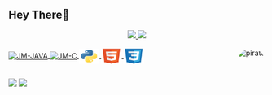 
## Hey There👋
<div align="center">
  <a href=<"https://github.com/jmktt">
  <img width="42% height="180em" src="https://github-readme-stats.vercel.app/api?username=jmktt&show_icons=true&theme=codeSTACKr&include_all_commits=true&count_private=true"/>
  <img width="50% height="180em" src="https://github-readme-stats.vercel.app/api/top-langs/?username=jmktt&layout=compact&langs_count=7&theme=codeSTACKr"/>
</div>

<div style="display: inline_block"><br>
  <img align="center" alt="JM-JAVA" height="30" width="40" src="https://cdn.jsdelivr.net/gh/devicons/devicon/icons/java/java-plain-wordmark.svg">
  <img align="center" alt="JM-C" height="30" width="40"src="https://cdn.jsdelivr.net/gh/devicons/devicon/icons/c/c-plain.svg">
  <img align="center" alt="JM-Python" height="30" width="40" src="https://raw.githubusercontent.com/devicons/devicon/master/icons/python/python-original.svg">
  <img align="center" alt="JM-HTML" height="30" width="40" src="https://raw.githubusercontent.com/devicons/devicon/master/icons/html5/html5-original.svg">
  <img align="center" alt="JM-CSS" height="30" width="40" src="https://raw.githubusercontent.com/devicons/devicon/master/icons/css3/css3-original.svg">
  <img align="right" alt="pirate" height="150" style="border-radius:50px;" src="https://cdn.discordapp.com/attachments/1064038877913960513/1064248407927029810/pirate.png">
</div>
  
  ##

<div> 
<a href="https://www.instagram.com/jm.ktt/" target="_blank"><img src="https://img.shields.io/badge/Instagram-E4405F?style=for-the-badge&logo=instagram&logoColor=white"></a>
<a href="https://www.linkedin.com/in/jo%C3%A3o-mauricio-cardoso-gueiros-874a25234" target="_blank"><img src="https://img.shields.io/badge/LinkedIn-0077B5?style=for-the-badge&logo=linkedin&logoColor=white"></a>
 
  
</div>
